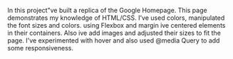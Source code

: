 In this project"ve built a replica of the Google Homepage. This page demonstrates my knowledge of HTML/CSS. I've used colors, manipulated the font sizes and colors. using Flexbox and margin ive centered elements in their containers. Also ive add images and adjusted their sizes to fit the page. I've experimented with hover and also used @media Query to add some responsiveness.